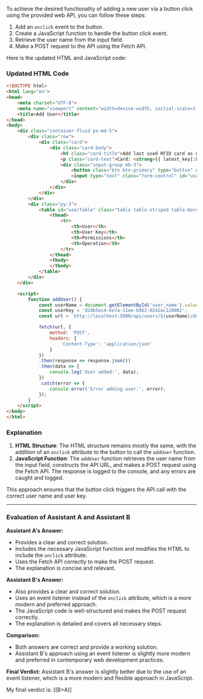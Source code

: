 
To achieve the desired functionality of adding a new user via a button click using the provided web API, you can follow these steps:

1. Add an `onclick` event to the button.
2. Create a JavaScript function to handle the button click event.
3. Retrieve the user name from the input field.
4. Make a POST request to the API using the Fetch API.

Here is the updated HTML and JavaScript code:

### Updated HTML Code
```html
<!DOCTYPE html>
<html lang="en">
<head>
    <meta charset="UTF-8">
    <meta name="viewport" content="width=device-width, initial-scale=1.0">
    <title>Add User</title>
</head>
<body>
    <div class="container-fluid px-md-5">
        <div class="row">
            <div class="card">
                <div class="card-body">
                    <h5 class="card-title">Add last used RFID card as new user</h5>
                    <p class="card-text">Card: <strong>{{ latest_key[:8] + "..." + latest_key[-8:]}}</strong> was triggered at: <strong>20:57AM</strong></p>
                    <div class="input-group mb-3">
                        <button class="btn btn-primary" type="button" onclick="addUser()"><i class="bi bi-person-add"></i> Add User</button>  
                        <input type="text" class="form-control" id="user_name" placeholder="User Name">
                    </div>
                </div>
            </div>
        </div>
        <div class="py-3">
            <table id="userTable" class="table table-striped table-bordered" style="width:100%">
                <thead>
                    <tr>
                        <th>User</th>
                        <th>User Key</th>
                        <th>Permissions</th>
                        <th>Operation</th>
                    </tr>
                </thead>
                <tbody>
                </tbody>
            </table>
        </div>
    </div>

    <script>
        function addUser() {
            const userName = document.getElementById('user_name').value;
            const userKey = 'd2db5ec4-6e7a-11ee-b962-0242ac120002';
            const url = `http://localhost:5000/api/users/${userName}/devices/${userKey}`;

            fetch(url, {
                method: 'POST',
                headers: {
                    'Content-Type': 'application/json'
                }
            })
            .then(response => response.json())
            .then(data => {
                console.log('User added:', data);
            })
            .catch(error => {
                console.error('Error adding user:', error);
            });
        }
    </script>
</body>
</html>
```

### Explanation
1. **HTML Structure**: The HTML structure remains mostly the same, with the addition of an `onclick` attribute to the button to call the `addUser` function.
2. **JavaScript Function**: The `addUser` function retrieves the user name from the input field, constructs the API URL, and makes a POST request using the Fetch API. The response is logged to the console, and any errors are caught and logged.

This approach ensures that the button click triggers the API call with the correct user name and user key.

---

### Evaluation of Assistant A and Assistant B

**Assistant A's Answer:**
- Provides a clear and correct solution.
- Includes the necessary JavaScript function and modifies the HTML to include the `onclick` attribute.
- Uses the Fetch API correctly to make the POST request.
- The explanation is concise and relevant.

**Assistant B's Answer:**
- Also provides a clear and correct solution.
- Uses an event listener instead of the `onclick` attribute, which is a more modern and preferred approach.
- The JavaScript code is well-structured and makes the POST request correctly.
- The explanation is detailed and covers all necessary steps.

**Comparison:**
- Both answers are correct and provide a working solution.
- Assistant B's approach using an event listener is slightly more modern and preferred in contemporary web development practices.

**Final Verdict:**
Assistant B's answer is slightly better due to the use of an event listener, which is a more modern and flexible approach in JavaScript.

My final verdict is: [[B>A]]